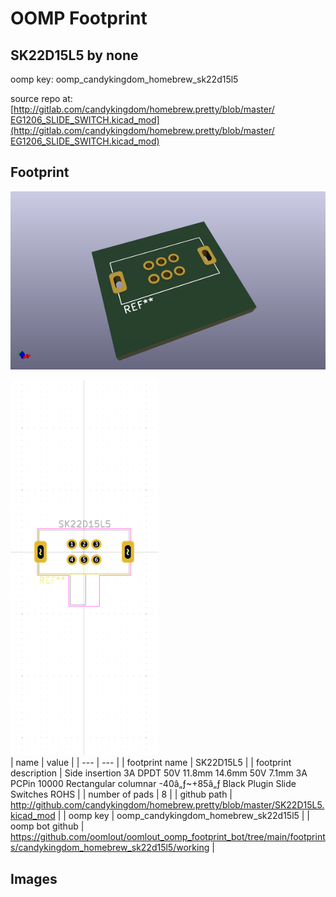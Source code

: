 # OOMP Footprint  
## SK22D15L5  by none  
  
oomp key: oomp_candykingdom_homebrew_sk22d15l5  
  
source repo at: [http://gitlab.com/candykingdom/homebrew.pretty/blob/master/‎EG1206‎_SLIDE_SWITCH.kicad_mod](http://gitlab.com/candykingdom/homebrew.pretty/blob/master/‎EG1206‎_SLIDE_SWITCH.kicad_mod)  
## Footprint  
  
[![working_kicad_pcb_3d.png](working_kicad_pcb_3d_600.png)](working_kicad_pcb_3d.png)  
  
[![working.png](working_600.png)](working.png)  
| name | value | 
| --- | --- | 
| footprint name | SK22D15L5 | 
| footprint description | Side insertion 3A DPDT 50V 11.8mm 14.6mm 50V 7.1mm 3A PCPin 10000 Rectangular columnar -40â„ƒ~+85â„ƒ Black Plugin Slide Switches ROHS | 
| number of pads | 8 | 
| github path | http://github.com/candykingdom/homebrew.pretty/blob/master/SK22D15L5.kicad_mod | 
| oomp key | oomp_candykingdom_homebrew_sk22d15l5 | 
| oomp bot github | https://github.com/oomlout/oomlout_oomp_footprint_bot/tree/main/footprints/candykingdom_homebrew_sk22d15l5/working | 
## Images  
